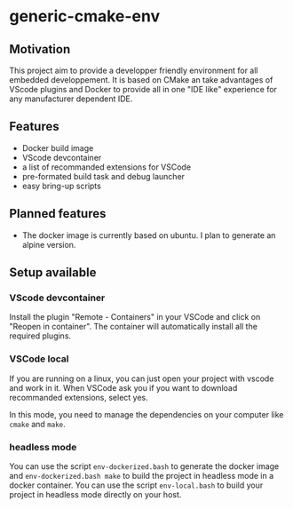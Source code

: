 # generic-cmake-env

## Motivation

This project aim to provide a developper friendly environment for all embedded developpement.
It is based on CMake an take advantages of VScode plugins and Docker to provide all in one "IDE like" experience for any manufacturer dependent IDE.

## Features

- Docker build image
- VScode devcontainer
- a list of recommanded extensions for VSCode
- pre-formated build task and debug launcher
- easy bring-up scripts 

## Planned features

- The docker image is currently based on ubuntu. I plan to generate an alpine version.

## Setup available

### VScode devcontainer

Install the plugin "Remote - Containers" in your VSCode and click on "Reopen in container".
The container will automatically install all the required plugins.

### VSCode local

If you are running on a linux, you can just open your project with vscode and work in it. When VSCode ask you if you want to download recommanded extensions, select yes.

In this mode, you need to manage the dependencies on your computer like `cmake` and `make`.

### headless mode

You can use the script `env-dockerized.bash` to generate the docker image and `env-dockerized.bash make` to build the project in headless mode in a docker container.
You can use the script `env-local.bash` to build your project in headless mode directly on your host.